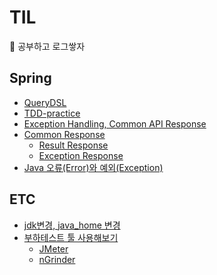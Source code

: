 # TIL
🍞 공부하고 로그쌓자


## Spring
- [QueryDSL](https://github.com/2eungwoo/TIL/tree/main/Spring/QueryDSL/QueryDSL.md)
- [TDD-practice](https://github.com/2eungwoo/TIL/blob/main/Spring/TDD/TDD.md)
- [Exception Handling, Common API Response](https://github.com/2eungwoo/TIL/blob/main/Spring/Common-Response-Error-Handling/Common-Response-Error-Handling.md)
- [Common Response](https://github.com/2eungwoo/TIL/tree/main/Spring/Common-Response)
  - [Result Response](https://github.com/2eungwoo/TIL/blob/main/Spring/Common-Response/Result%20Response.md)
  - [Exception Response](https://github.com/2eungwoo/TIL/blob/main/Spring/Common-Response/Exception%20Response.md)
- [Java 오류(Error)와 예외(Exception)](https://github.com/2eungwoo/TIL/blob/main/Spring/Java%20%EC%98%A4%EB%A5%98(Error)%EC%99%80%20%EC%98%88%EC%99%B8(Exception)/Java%20%EC%98%A4%EB%A5%98(Error)%EC%99%80%20%EC%98%88%EC%99%B8(Exception).md)


## ETC
- [jdk변경, java_home 변경](https://github.com/2eungwoo/TIL/blob/main/ETC/JDK%2C%20JAVA_HOME%20%EB%B3%80%EA%B2%BD/JDK%2C%20JAVA_HOME%20%EB%B3%80%EA%B2%BD.md)
- [부하테스트 툴 사용해보기](https://github.com/2eungwoo/TIL/tree/main/ETC/%EB%B6%80%ED%95%98%ED%85%8C%EC%8A%A4%ED%8A%B8)
  - [JMeter](https://github.com/2eungwoo/TIL/blob/main/ETC/%EB%B6%80%ED%95%98%ED%85%8C%EC%8A%A4%ED%8A%B8/JMeter.md)
  - [nGrinder](https://github.com/2eungwoo/TIL/blob/main/ETC/%EB%B6%80%ED%95%98%ED%85%8C%EC%8A%A4%ED%8A%B8/nGrinder.md)
